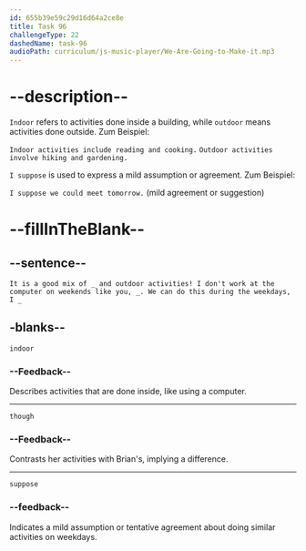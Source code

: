 ```yaml
---
id: 655b39e59c29d16d64a2ce8e
title: Task 96
challengeType: 22
dashedName: task-96
audioPath: curriculum/js-music-player/We-Are-Going-to-Make-it.mp3
---
```


<!--
AUDIO REFERENCE: 
Sophie: It is a good mix of indoor and outdoor activities! I don't work at the computer on weekends like you, though. We can do this during the weekdays, I suppose.
-->

# --description--

`Indoor` refers to activities done inside a building, while `outdoor` means activities done outside. Zum Beispiel:

`Indoor activities include reading and cooking.` `Outdoor activities involve hiking and gardening.`

`I suppose` is used to express a mild assumption or agreement. Zum Beispiel:

`I suppose we could meet tomorrow.` (mild agreement or suggestion)

# --fillInTheBlank--

## --sentence--

`It is a good mix of _ and outdoor activities! I don't work at the computer on weekends like you, _. We can do this during the weekdays, I _`

## -blanks--

`indoor`

### --Feedback--

Describes activities that are done inside, like using a computer.

---

`though`

### --Feedback--

Contrasts her activities with Brian's, implying a difference.

---

`suppose`

### --feedback--

Indicates a mild assumption or tentative agreement about doing similar activities on weekdays.
